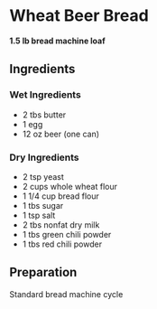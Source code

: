 
# Wheat Beer Bread

**1.5 lb bread machine loaf**

## Ingredients

### Wet Ingredients

- 2 tbs butter
- 1 egg
- 12 oz beer (one can)

### Dry Ingredients

- 2 tsp yeast
- 2 cups whole wheat flour
- 1 1/4 cup bread flour
- 1 tbs sugar
- 1 tsp salt
- 2 tbs nonfat dry milk
- 1 tbs green chili powder
- 1 tbs red chili powder

## Preparation

Standard bread machine cycle
